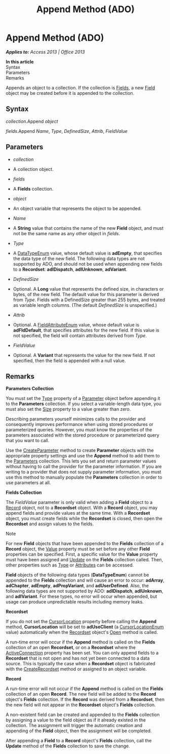 ﻿---
title: Append Method (ADO)
TOCTitle: Append Method (ADO)
ms:assetid: cca133af-2b95-877d-0488-0d99631623f2
ms:mtpsurl: https://msdn.microsoft.com/en-us/library/JJ250014(v=office.15)
ms:contentKeyID: 48547742
ms.date: 09/18/2015
mtps_version: v=office.15
---

# Append Method (ADO)


_**Applies to:** Access 2013 | Office 2013_

**In this article**  
Syntax  
Parameters  
Remarks  

Appends an object to a collection. If the collection is [Fields](fields-collection-ado.md), a new [Field](field-object-ado.md) object may be created before it is appended to the collection.

## Syntax

*collection*.Append *object*

*fields*.Append *Name*, *Type*, *DefinedSize*, *Attrib*, *FieldValue*

## Parameters

  - *collection*

  - A collection object.

  - *fields*

  - A **Fields** collection.

  - *object*

  - An object variable that represents the object to be appended.

  - *Name*

  - A **String** value that contains the name of the new **Field** object, and must not be the same name as any other object in *fields*.

  - *Type*

  - A [DataTypeEnum](datatypeenum.md) value, whose default value is **adEmpty**, that specifies the data type of the new field. The following data types are not supported by ADO, and should not be used when appending new fields to a **Recordset**: **adIDispatch**, **adIUnknown**, **adVariant**.

  - *DefinedSize*

  - Optional. A **Long** value that represents the defined size, in characters or bytes, of the new field. The default value for this parameter is derived from *Type*. Fields with a DefinedSize greater than 255 bytes, and treated as variable length columns. (The default *DefinedSize* is unspecified.)

  - *Attrib*

  - Optional. A [FieldAttributeEnum](fieldattributeenum.md) value, whose default value is **adFldDefault**, that specifies attributes for the new field. If this value is not specified, the field will contain attributes derived from *Type*.

  - *FieldValue*

  - Optional. A **Variant** that represents the value for the new field. If not specified, then the field is appended with a null value.

## Remarks

**Parameters Collection**

You must set the [Type](type-property-ado.md) property of a [Parameter](parameter-object-ado.md) object before appending it to the **Parameters** collection. If you select a variable-length data type, you must also set the [Size](size-property-ado.md) property to a value greater than zero.

Describing parameters yourself minimizes calls to the provider and consequently improves performance when using stored procedures or parameterized queries. However, you must know the properties of the parameters associated with the stored procedure or parameterized query that you want to call.

Use the [CreateParameter](createparameter-method-ado.md) method to create **Parameter** objects with the appropriate property settings and use the **Append** method to add them to the [Parameters](parameters-collection-ado.md) collection. This lets you set and return parameter values without having to call the provider for the parameter information. If you are writing to a provider that does not supply parameter information, you must use this method to manually populate the **Parameters** collection in order to use parameters at all.

**Fields Collection**

The *FieldValue* parameter is only valid when adding a **Field** object to a [Record](record-object-ado.md) object, not to a **Recordset** object. With a **Record** object, you may append fields and provide values at the same time. With a **Recordset** object, you must create fields while the **Recordset** is closed, then open the **Recordset** and assign values to the fields.


> [!NOTE]
> <P>For new <STRONG>Field</STRONG> objects that have been appended to the <STRONG>Fields</STRONG> collection of a <STRONG>Record</STRONG> object, the <A href="value-property-ado.md">Value</A> property must be set before any other <STRONG>Field</STRONG> properties can be specified. First, a specific value for the <STRONG>Value</STRONG> property must have been assigned and <A href="update-method-ado.md">Update</A> on the <STRONG>Fields</STRONG> collection called. Then, other properties such as <A href="type-property-ado.md">Type</A> or <A href="attributes-property-ado.md">Attributes</A> can be accessed.</P>



**Field** objects of the following data types (**DataTypeEnum**) cannot be appended to the **Fields** collection and will cause an error to occur: **adArray**, **adChapter**, **adEmpty**, **adPropVariant**, and **adUserDefined**. Also, the following data types are not supported by ADO: **adIDispatch**, **adIUnknown**, and **adIVariant**. For these types, no error will occur when appended, but usage can produce unpredictable results including memory leaks.

**Recordset**

If you do not set the [CursorLocation](cursorlocation-property-ado.md) property before calling the **Append** method, **CursorLocation** will be set to **adUseClient** (a [CursorLocationEnum](cursorlocationenum.md) value) automatically when the [Recordset](recordset-object-ado.md) object's [Open](open-method-ado-recordset.md) method is called.

A run-time error will occur if the **Append** method is called on the **Fields** collection of an open **Recordset**, or on a **Recordset** where the [ActiveConnection](activeconnection-property-ado.md) property has been set. You can only append fields to a **Recordset** that is not open and has not yet been connected to a data source. This is typically the case when a **Recordset** object is fabricated with the [CreateRecordset](createrecordset-method-rds.md) method or assigned to an object variable.

**Record**

A run-time error will not occur if the **Append** method is called on the **Fields** collection of an open **Record**. The new field will be added to the **Record** object's **Fields** collection. If the **Record** was derived from a **Recordset**, then the new field will not appear in the **Recordset** object's **Fields** collection.

A non-existent field can be created and appended to the **Fields** collection by assigning a value to the field object as if it already existed in the collection. The assignment will trigger the automatic creation and appending of the **Field** object, then the assignment will be completed.

After appending a **Field** to a **Record** object's **Fields** collection, call the **Update** method of the **Fields** collection to save the change.

